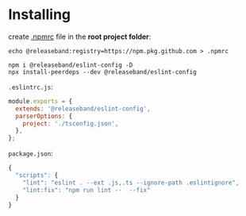 # Installing

create [.npmrc](https://docs.npmjs.com/cli/v7/configuring-npm/npmrc) file in the **root project folder**:

```
echo @releaseband:registry=https://npm.pkg.github.com > .npmrc
```

```
npm i @releaseband/eslint-config -D
npx install-peerdeps --dev @releaseband/eslint-config
```

`.eslintrc.js`:

```js
module.exports = {
  extends: '@releaseband/eslint-config',
  parserOptions: {
    project: './tsconfig.json',
  },
};
```

`package.json`:

```js
{
  "scripts": {
    "lint": "eslint . --ext .js,.ts --ignore-path .eslintignore",
    "lint:fix": "npm run lint --  --fix"
  }
}
```

